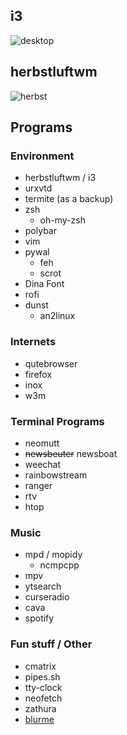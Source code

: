 ## i3
![desktop](http://0x0.st/nPL.png)

## herbstluftwm
![herbst](http://0x0.st/Fcw.png)

## Programs

### Environment
* herbstluftwm / i3
* urxvtd
* termite (as a backup)
* zsh
  * oh-my-zsh
* polybar
* vim
* pywal
  * feh
  * scrot
* Dina Font
* rofi
* dunst
  * an2linux

### Internets
* qutebrowser
* firefox
* inox
* w3m

### Terminal Programs
* neomutt
* ~~newsbeuter~~ newsboat
* weechat
* rainbowstream
* ranger
* rtv
* htop

### Music
* mpd / mopidy
  * ncmpcpp
* mpv
* ytsearch
* curseradio
* cava
* spotify

### Fun stuff / Other
* cmatrix
* pipes.sh
* tty-clock
* neofetch
* zathura
* [blurme](https://github.com/ganifladi/blurme)
